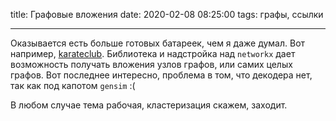 title: Графовые вложения
date: 2020-02-08 08:25:00
tags: графы, ссылки

---

Оказывается есть больше готовых батареек, чем я даже думал. Вот например, [karateclub](https://github.com/benedekrozemberczki/karateclub). Библиотека и надстройка над `networkx` дает возможность получать вложения узлов графов, или самих целых графов. Вот последнее интересно, проблема в том, что декодера нет, так как под капотом `gensim` :(

В любом случае тема рабочая, кластеризация скажем, заходит.